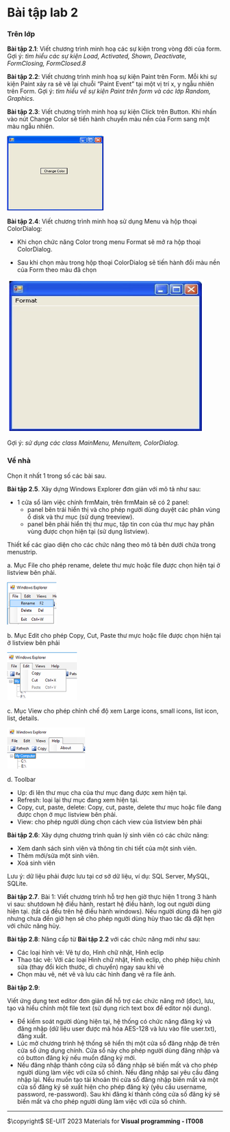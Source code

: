 # Bài tập lab 2

### Trên lớp

**Bài tập 2.1**: Viết chương trình minh hoạ các sự kiện trong vòng đời của form. Gợi ý: *tìm hiểu các sự kiện Load, Activated, Shown, Deactivate, FormClosing, FormClosed.8*

**Bài tập 2.2**: Viết chương trình minh hoạ sự kiện Paint trên Form. Mỗi khi sự kiện Paint xảy ra sẽ vẽ lại chuỗi “Paint Event” tại một vị trí x, y ngẫu nhiên trên Form. Gợi ý: *tìm hiểu về sự kiện Paint trên form và các lớp Random, Graphics.*

**Bài tập 2.3**:  Viết chương trình minh hoạ sự kiện Click trên Button. Khi nhấn vào nút Change Color sẽ tiến hành chuyển màu nền của Form sang một màu ngẫu nhiên.

![Alt text](lab2-1.png)

**Bài tập 2.4**: Viết chương trình minh hoạ sử dụng Menu và hộp thoại ColorDialog:

- Khi chọn chức năng Color trong menu Format sẽ mở ra hộp thoại ColorDialog.

- Sau khi chọn màu trong hộp thoại ColorDialog sẽ tiến hành đổi màu nền của Form theo màu đã chọn

![Alt text](lab2-2.png)

Gợi ý: *sử dụng các class MainMenu, MenuItem, ColorDialog.*

### Về nhà

Chọn ít nhất 1 trong số các bài sau.

**Bài tập 2.5**. Xây dựng Windows Explorer đơn giản với mô tả như sau:

- 1 cửa sổ làm việc chính frmMain, trên frmMain sẽ có 2 panel: 
  + panel bên trái hiển thị và cho phép người dùng duyệt các phân vùng ổ disk và thư mục (sử dụng treeview). 
  + panel bên phải hiển thị thư mục, tập tin con của thư mục hay phân vùng được chọn hiện tại (sử dụng listview). 

Thiết kế các giao diện cho các chức năng theo mô tả bên dưới chứa trong menustrip.

a. Mục File cho phép rename, delete thư mực hoặc file được chọn hiện tại ở listview bên phải.

![Alt text](lab2-3.png)

b. Mục Edit cho phép Copy, Cut, Paste thư mực hoặc file được chọn hiện tại ở listview bên phải

![Alt text](lab2-4.png)

c. Mục View cho phép chỉnh chế độ xem Large icons, small icons, list icon, list, details.

![Alt text](lab2-5.png)

d. Toolbar

- Up: đi lên thư mục cha của thư mục đang được xem hiện tại.
- Refresh: loại lại thự mục đang xem hiện tại.
- Copy, cut, paste, delete:  Copy, cut, paste, delete thư mục hoặc file đang được chọn ở mục listview bên phải.
- View: cho phép người dùng chọn cách view của listview bên phải

**Bài tập 2.6**: Xây dựng chương trình quản lý sinh viên có các chức năng:

- Xem danh sách sinh viên và thông tin chi tiết của một sinh viên.
- Thêm mới/sửa một sinh viên.
- Xoá sinh viên

Lưu ý: dữ liệu phải được lưu tại cơ sở dữ liệu, ví dụ: SQL Server, MySQL, SQLite.

**Bài tập 2.7**. Bài 1: Viết chương trình hỗ trợ hẹn giờ thực hiện 1 trong 3 hành vi sau: shutdown hệ điều hành, restart hệ điều hành, log out người dùng hiện tại. (tất cả đều trên hệ điều hành windows). Nếu người dùng đã hẹn giờ nhưng chưa đến giờ hẹn sẽ cho phép người dùng hủy thao tác đã đặt hẹn với chức năng hủy.

**Bài tập 2.8**: Nâng cấp từ **Bài tập 2.2** với các chức năng mới như sau:

- Các loại hình vẽ: Vẽ tự do, Hình chữ nhật, Hình eclip
- Thao tác vẽ: Với các loại Hình chữ nhật, Hình eclip, cho phép hiệu chỉnh sửa (thay đổi kích thước, di chuyển) ngay sau khi vẽ
- Chọn màu vẽ, nét vẽ và lưu các hình đang vẽ ra file ảnh.

**Bài tập 2.9**:

Viết ứng dụng text editor đơn giản để hỗ trợ các chức năng mở (đọc), lưu, tạo và hiểu chỉnh một file text (sử dụng rich text box để editor nội dung).

- Để kiểm soát người dùng hiện tại, hệ thống có chức năng đăng ký và đăng nhập (dữ liệu user được mã hóa AES-128 và lưu vào file user.txt), đăng xuất. 
- Lúc mở chương trình hệ thống sẽ hiển thị một cửa sổ đăng nhập đè trên cửa sổ ứng dụng chính. Cửa sổ này cho phép người dùng đăng nhập và có button đăng ký nếu muốn đăng ký mới. 
- Nếu đăng nhập thành công cửa sổ đăng nhập sẽ biến mất và cho phép người dùng làm việc với cửa số chính. Nếu đăng nhập sai yêu cầu đăng nhập lại. Nếu muốn tạo tài khoản thì cửa sổ đăng nhập biến mất và một cửa sổ đăng ký sẽ xuất hiện cho phép đăng ký (yêu cầu username, password, re-password). Sau khi đăng kí thành công cửa số đăng ký sẽ biến mất và cho phép người dùng làm việc với cửa số chính.

---
$\copyright$ SE-UIT 2023
Materials for **Visual programming - IT008** 
